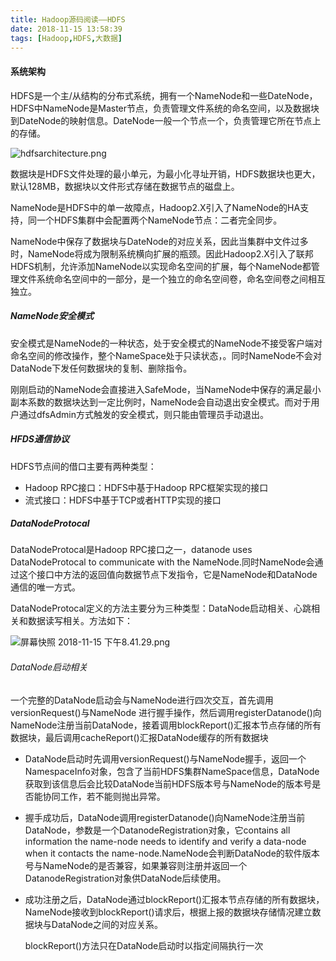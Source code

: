 ```yaml
---
title: Hadoop源码阅读——HDFS
date: 2018-11-15 13:58:39
tags: [Hadoop,HDFS,大数据]
---
```


#### 系统架构

HDFS是一个主/从结构的分布式系统，拥有一个NameNode和一些DateNode，HDFS中NameNode是Master节点，负责管理文件系统的命名空间，以及数据块到DateNode的映射信息。DateNode一般一个节点一个，负责管理它所在节点上的存储。

<!-- more--> 

![hdfsarchitecture.png](https://i.loli.net/2018/11/15/5bed54fc16112.png)

数据块是HDFS文件处理的最小单元，为最小化寻址开销，HDFS数据块也更大，默认128MB，数据块以文件形式存储在数据节点的磁盘上。

NameNode是HDFS中的单一故障点，Hadoop2.X引入了NameNode的HA支持，同一个HDFS集群中会配置两个NameNode节点：二者完全同步。

NameNode中保存了数据块与DateNode的对应关系，因此当集群中文件过多时，NameNode将成为限制系统横向扩展的瓶颈。因此Hadoop2.X引入了联邦HDFS机制，允许添加NameNode以实现命名空间的扩展，每个NameNode都管理文件系统命名空间中的一部分，是一个独立的命名空间卷，命名空间卷之间相互独立。

##### NameNode安全模式

安全模式是NameNode的一种状态，处于安全模式的NameNode不接受客户端对命名空间的修改操作，整个NameSpace处于只读状态，。同时NameNode不会对DataNode下发任何数据块的复制、删除指令。

刚刚启动的NameNode会直接进入SafeMode，当NameNode中保存的满足最小副本系数的数据块达到一定比例时，NameNode会自动退出安全模式。而对于用户通过dfsAdmin方式触发的安全模式，则只能由管理员手动退出。

##### HFDS通信协议

HDFS节点间的借口主要有两种类型：

- Hadoop RPC接口：HDFS中基于Hadoop RPC框架实现的接口
- 流式接口：HDFS中基于TCP或者HTTP实现的接口

##### DataNodeProtocal

DataNodeProtocal是Hadoop RPC接口之一，datanode uses DataNodeProtocal to communicate with the NameNode.同时NameNode会通过这个接口中方法的返回值向数据节点下发指令，它是NameNode和DataNode通信的唯一方式。

DataNodeProtocal定义的方法主要分为三种类型：DataNode启动相关、心跳相关和数据读写相关。方法如下：

![屏幕快照 2018-11-15 下午8.41.29.png](https://i.loli.net/2018/11/15/5bed6989940d8.png)

###### DataNode启动相关

一个完整的DataNode启动会与NameNode进行四次交互，首先调用versionRequest()与NameNode 进行握手操作，然后调用registerDatanode()向NameNode注册当前DataNode，接着调用blockReport()汇报本节点存储的所有数据块，最后调用cacheReport()汇报DataNode缓存的所有数据块

* DataNode启动时先调用versionRequest()与NameNode握手，返回一个NamespaceInfo对象，包含了当前HDFS集群NameSpace信息，DataNode获取到该信息后会比较DataNode当前HDFS版本号与NameNode的版本号是否能协同工作，若不能则抛出异常。

* 握手成功后，DataNode调用registerDatanode()向NameNode注册当前DataNode，参数是一个DatanodeRegistration对象，它contains all information the name-node needs to identify and verify a data-node when it contacts the name-node.NameNode会判断DataNode的软件版本号与NameNode的是否兼容，如果兼容则注册并返回一个DatanodeRegistration对象供DataNode后续使用。


* 成功注册之后，DataNode通过blockReport()汇报本节点存储的所有数据块，NameNode接收到blockReport()请求后，根据上报的数据块存储情况建立数据块与DataNode之间的对应关系。

  blockReport()方法只在DataNode启动时以指定间隔执行一次